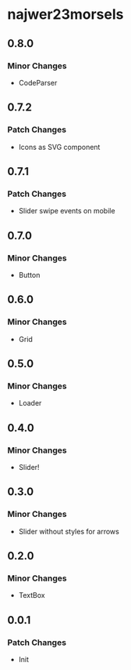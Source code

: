 # najwer23morsels

## 0.8.0

### Minor Changes

- CodeParser

## 0.7.2

### Patch Changes

- Icons as SVG component

## 0.7.1

### Patch Changes

- Slider swipe events on mobile

## 0.7.0

### Minor Changes

- Button

## 0.6.0

### Minor Changes

- Grid

## 0.5.0

### Minor Changes

- Loader

## 0.4.0

### Minor Changes

- Slider!

## 0.3.0

### Minor Changes

- Slider without styles for arrows

## 0.2.0

### Minor Changes

- TextBox

## 0.0.1

### Patch Changes

- Init
